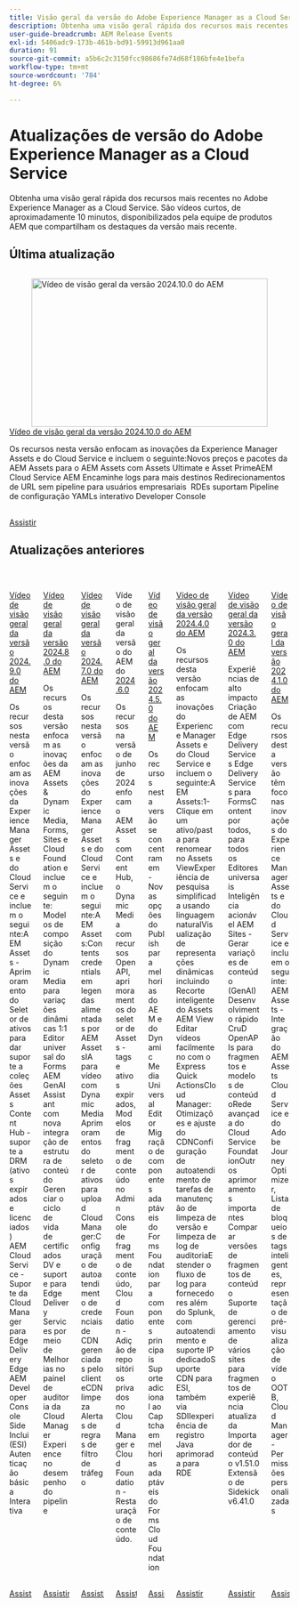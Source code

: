 ```yaml
---
title: Visão geral da versão do Adobe Experience Manager as a Cloud Service
description: Obtenha uma visão geral rápida dos recursos mais recentes no Adobe Experience Manager as a Cloud Service
user-guide-breadcrumb: AEM Release Events
exl-id: 5406adc9-173b-461b-bd91-59913d961aa0
duration: 91
source-git-commit: a5b6c2c3150fcc98686fe74d68f186bfe4e1befa
workflow-type: tm+mt
source-wordcount: '784'
ht-degree: 6%

---
```


# Atualizações de versão do Adobe Experience Manager as a Cloud Service

Obtenha uma visão geral rápida dos recursos mais recentes no Adobe Experience Manager as a Cloud Service. São vídeos curtos, de aproximadamente 10 minutos, disponibilizados pela equipe de produtos AEM que compartilham os destaques da versão mais recente.

## Última atualização

<!-- CARDS
{cta = Watch}

* 2024/2024-10-0.md

-->
<!-- START CARDS HTML - DO NOT MODIFY BY HAND -->
<div class="columns">
    <div class="column is-half-tablet is-half-desktop is-one-third-widescreen" aria-label="2024.10.0 AEM Release Overview Video">
        <div class="card" style="height: 100%; display: flex; flex-direction: column; height: 100%;">
            <div class="card-image">
                <figure class="image x-is-16by9">
                    <a href="2024/2024-10-0.md" title="Vídeo de visão geral da versão 2024.10.0 do AEM" target="_blank" rel="referrer">
                        <img class="is-bordered-r-small" src="https://video.tv.adobe.com/v/3440501/?format=jpeg&nocache=1732753737912" alt="Vídeo de visão geral da versão 2024.10.0 do AEM"
                             style="width: 100%; aspect-ratio: 16 / 9; object-fit: cover; overflow: hidden; display: block; margin: auto;">
                    </a>
                </figure>
            </div>
            <div class="card-content is-padded-small" style="display: flex; flex-direction: column; flex-grow: 1; justify-content: space-between;">
                <div class="top-card-content">
                    <p class="headline is-size-6 has-text-weight-bold">
                        <a href="2024/2024-10-0.md" target="_blank" rel="referrer" title="Vídeo de visão geral da versão 2024.10.0 do AEM">Vídeo de visão geral da versão 2024.10.0 do AEM</a>
                    </p>
                    <p class="is-size-6">Os recursos nesta versão enfocam as inovações da Experience Manager Assets e do Cloud Service e incluem o seguinte:Novos preços e pacotes da AEM Assets para o AEM Assets com Assets Ultimate e Asset PrimeAEM Cloud Service AEM Encaminhe logs para mais destinos Redirecionamentos de URL sem pipeline para usuários empresariais ​ RDEs suportam Pipeline de configuração YAMLs​ interativo Developer Console</p>
                </div>
                <a href="2024/2024-10-0.md" target="_blank" rel="referrer" class="spectrum-Button spectrum-Button--outline spectrum-Button--primary spectrum-Button--sizeM" style="align-self: flex-start; margin-top: 1rem;">
                    <span class="spectrum-Button-label has-no-wrap has-text-weight-bold">Assistir</span>
                </a>
            </div>
        </div>
    </div>
</div>
<!-- END CARDS HTML - DO NOT MODIFY BY HAND -->

## Atualizações anteriores

<!-- CARDS
{cta = Watch}

  * 2024/2024-9-0.md
  * 2024/2024-8-0.md
  * 2024/2024-7-0.md
  * 2024/2024-6-0.md
  * 2024/2024-5-0.md
  * 2024/2024-4-0.md
  * 2024/2024-3-0.md
  * 2024/2024-1-0.md
  
-->
<!-- START CARDS HTML - DO NOT MODIFY BY HAND -->
<div class="columns">
    <div class="column is-half-tablet is-half-desktop is-one-third-widescreen" aria-label="2024.9.0 AEM Release Overview Video">
        <div class="card" style="height: 100%; display: flex; flex-direction: column; height: 100%;">
            <div class="card-image">
                <figure class="image x-is-16by9">
                    <a href="2024/2024-9-0.md" title="Vídeo de visão geral da versão 2024.9.0 do AEM" target="_blank" rel="referrer">
                        <img class="is-bordered-r-small" src="https://video.tv.adobe.com/v/3434847/?format=jpeg&nocache=1732753739303" alt="Vídeo de visão geral da versão 2024.9.0 do AEM"
                             style="width: 100%; aspect-ratio: 16 / 9; object-fit: cover; overflow: hidden; display: block; margin: auto;">
                    </a>
                </figure>
            </div>
            <div class="card-content is-padded-small" style="display: flex; flex-direction: column; flex-grow: 1; justify-content: space-between;">
                <div class="top-card-content">
                    <p class="headline is-size-6 has-text-weight-bold">
                        <a href="2024/2024-9-0.md" target="_blank" rel="referrer" title="Vídeo de visão geral da versão 2024.9.0 do AEM">Vídeo de visão geral da versão 2024.9.0 do AEM</a>
                    </p>
                    <p class="is-size-6">Os recursos nesta versão enfocam as inovações da Experience Manager Assets e do Cloud Service e incluem o seguinte:AEM Assets - Aprimoramento do Seletor de ativos para dar suporte a coleções​ Assets Content Hub - suporte a DRM (ativos expirados e licenciados)​ ​ ​ ​AEM Cloud Service - Suporte da Cloud Manager para Edge Delivery Edge AEM Developer Console Side Inclui (ESI)Autenticação básica Interativa</p>
                </div>
                <a href="2024/2024-9-0.md" target="_blank" rel="referrer" class="spectrum-Button spectrum-Button--outline spectrum-Button--primary spectrum-Button--sizeM" style="align-self: flex-start; margin-top: 1rem;">
                    <span class="spectrum-Button-label has-no-wrap has-text-weight-bold">Assistir</span>
                </a>
            </div>
        </div>
    </div>
    <div class="column is-half-tablet is-half-desktop is-one-third-widescreen" aria-label="2024.8.0 AEM Release Overview Video">
        <div class="card" style="height: 100%; display: flex; flex-direction: column; height: 100%;">
            <div class="card-image">
                <figure class="image x-is-16by9">
                    <a href="2024/2024-8-0.md" title="Vídeo de visão geral da versão 2024.8.0 do AEM" target="_blank" rel="referrer">
                        <img class="is-bordered-r-small" src="https://video.tv.adobe.com/v/3433381/?format=jpeg&nocache=1732753739298" alt="Vídeo de visão geral da versão 2024.8.0 do AEM"
                             style="width: 100%; aspect-ratio: 16 / 9; object-fit: cover; overflow: hidden; display: block; margin: auto;">
                    </a>
                </figure>
            </div>
            <div class="card-content is-padded-small" style="display: flex; flex-direction: column; flex-grow: 1; justify-content: space-between;">
                <div class="top-card-content">
                    <p class="headline is-size-6 has-text-weight-bold">
                        <a href="2024/2024-8-0.md" target="_blank" rel="referrer" title="Vídeo de visão geral da versão 2024.8.0 do AEM">Vídeo de visão geral da versão 2024.8.0 do AEM</a>
                    </p>
                    <p class="is-size-6">Os recursos desta versão enfocam as inovações da AEM Assets &amp; Dynamic Media, Forms, Sites e Cloud Foundation e incluem o seguinte: Modelos de composição do Dynamic Media para variações dinâmicas 1:1 Editor universal do Forms AEM GenAI Assistant com nova integração de estrutura de conteúdo ​ Gerenciar o ciclo de vida de certificados DV e suporte para Edge Delivery Services por meio de Melhorias no painel de auditoria da Cloud Manager Experience no desempenho do pipeline</p>
                </div>
                <a href="2024/2024-8-0.md" target="_blank" rel="referrer" class="spectrum-Button spectrum-Button--outline spectrum-Button--primary spectrum-Button--sizeM" style="align-self: flex-start; margin-top: 1rem;">
                    <span class="spectrum-Button-label has-no-wrap has-text-weight-bold">Assistir</span>
                </a>
            </div>
        </div>
    </div>
    <div class="column is-half-tablet is-half-desktop is-one-third-widescreen" aria-label="2024.7.0 AEM Release Overview Video">
        <div class="card" style="height: 100%; display: flex; flex-direction: column; height: 100%;">
            <div class="card-image">
                <figure class="image x-is-16by9">
                    <a href="2024/2024-7-0.md" title="Vídeo de visão geral da versão 2024.7.0 do AEM" target="_blank" rel="referrer">
                        <img class="is-bordered-r-small" src="https://video.tv.adobe.com/v/3431707/?format=jpeg&nocache=1732753739316" alt="Vídeo de visão geral da versão 2024.7.0 do AEM"
                             style="width: 100%; aspect-ratio: 16 / 9; object-fit: cover; overflow: hidden; display: block; margin: auto;">
                    </a>
                </figure>
            </div>
            <div class="card-content is-padded-small" style="display: flex; flex-direction: column; flex-grow: 1; justify-content: space-between;">
                <div class="top-card-content">
                    <p class="headline is-size-6 has-text-weight-bold">
                        <a href="2024/2024-7-0.md" target="_blank" rel="referrer" title="Vídeo de visão geral da versão 2024.7.0 do AEM">Vídeo de visão geral da versão 2024.7.0 do AEM</a>
                    </p>
                    <p class="is-size-6">Os recursos nesta versão enfocam as inovações do Experience Manager Assets e do Cloud Service e incluem o seguinte:AEM Assets:Contents credentials em legendas alimentadas por AEM Assets​IA para vídeo com Dynamic Media​Aprimoramentos do seletor de ativos para upload​ ​ ​ ​Cloud Manager:Configuração de autoatendimento de credenciais de CDN gerenciadas pelo clienteCDNlimpeza Alertas de regras de filtro de tráfego</p>
                </div>
                <a href="2024/2024-7-0.md" target="_blank" rel="referrer" class="spectrum-Button spectrum-Button--outline spectrum-Button--primary spectrum-Button--sizeM" style="align-self: flex-start; margin-top: 1rem;">
                    <span class="spectrum-Button-label has-no-wrap has-text-weight-bold">Assistir</span>
                </a>
            </div>
        </div>
    </div>
    <div class="column is-half-tablet is-half-desktop is-one-third-widescreen" aria-label="2024.6.0 AEM release overview video">
        <div class="card" style="height: 100%; display: flex; flex-direction: column; height: 100%;">
            <div class="card-image">
                <figure class="image x-is-16by9">
                    <a href="2024/2024-6-0.md" title="Vídeo de visão geral da versão 2024.6.0 do AEM" target="_blank" rel="referrer">
                        <img class="is-bordered-r-small" src="https://video.tv.adobe.com/v/3430779/?format=jpeg&nocache=1732753739294" alt="Vídeo de visão geral da versão 2024.6.0 do AEM"
                             style="width: 100%; aspect-ratio: 16 / 9; object-fit: cover; overflow: hidden; display: block; margin: auto;">
                    </a>
                </figure>
            </div>
            <div class="card-content is-padded-small" style="display: flex; flex-direction: column; flex-grow: 1; justify-content: space-between;">
                <div class="top-card-content">
                    <p class="headline is-size-6 has-text-weight-bold">
                        Vídeo de visão geral da versão do AEM do <a href="2024/2024-6-0.md" target="_blank" rel="referrer" title="Vídeo de visão geral da versão 2024.6.0 do AEM">2024.6.0</a>
                    </p>
                    <p class="is-size-6">Os recursos na versão de junho de 2024 enfocam o AEM Assets com Content Hub, o Dynamic Media com recursos OpenAPI, aprimoramentos do seletor de Assets - tags e ativos expirados, Modelos de fragmento de conteúdo no Admin Console de fragmento de conteúdo, Cloud Foundation - Adição de repositórios privados no Cloud Manager e Cloud Foundation - Restauração de conteúdo.</p>
                </div>
                <a href="2024/2024-6-0.md" target="_blank" rel="referrer" class="spectrum-Button spectrum-Button--outline spectrum-Button--primary spectrum-Button--sizeM" style="align-self: flex-start; margin-top: 1rem;">
                    <span class="spectrum-Button-label has-no-wrap has-text-weight-bold">Assistir</span>
                </a>
            </div>
        </div>
    </div>
    <div class="column is-half-tablet is-half-desktop is-one-third-widescreen" aria-label="2024.5.0 AEM Release Overview Video">
        <div class="card" style="height: 100%; display: flex; flex-direction: column; height: 100%;">
            <div class="card-image">
                <figure class="image x-is-16by9">
                    <a href="2024/2024-5-0.md" title="Vídeo de visão geral da versão 2024.5.0 do AEM" target="_blank" rel="referrer">
                        <img class="is-bordered-r-small" src="https://video.tv.adobe.com/v/3429503/?format=jpeg&nocache=1732753739313" alt="Vídeo de visão geral da versão 2024.5.0 do AEM"
                             style="width: 100%; aspect-ratio: 16 / 9; object-fit: cover; overflow: hidden; display: block; margin: auto;">
                    </a>
                </figure>
            </div>
            <div class="card-content is-padded-small" style="display: flex; flex-direction: column; flex-grow: 1; justify-content: space-between;">
                <div class="top-card-content">
                    <p class="headline is-size-6 has-text-weight-bold">
                        <a href="2024/2024-5-0.md" target="_blank" rel="referrer" title="Vídeo de visão geral da versão 2024.5.0 do AEM">Vídeo de visão geral da versão 2024.5.0 do AEM</a>
                    </p>
                    <p class="is-size-6">Os recursos nesta versão se concentram em - Novas opções do Publish para melhorias do AEM e do Dynamic Media Universal Editor Migração de componentes adaptáveis do Forms Foundation para componentes principais Suporte adicional ao Captcha em melhorias adaptáveis do Forms Cloud Foundation</p>
                </div>
                <a href="2024/2024-5-0.md" target="_blank" rel="referrer" class="spectrum-Button spectrum-Button--outline spectrum-Button--primary spectrum-Button--sizeM" style="align-self: flex-start; margin-top: 1rem;">
                    <span class="spectrum-Button-label has-no-wrap has-text-weight-bold">Assistir</span>
                </a>
            </div>
        </div>
    </div>
    <div class="column is-half-tablet is-half-desktop is-one-third-widescreen" aria-label="2024.4.0 AEM Release Overview Video">
        <div class="card" style="height: 100%; display: flex; flex-direction: column; height: 100%;">
            <div class="card-image">
                <figure class="image x-is-16by9">
                    <a href="2024/2024-4-0.md" title="Vídeo de visão geral da versão 2024.4.0 do AEM" target="_blank" rel="referrer">
                        <img class="is-bordered-r-small" src="https://video.tv.adobe.com/v/3429111/?format=jpeg&nocache=1732753739287" alt="Vídeo de visão geral da versão 2024.4.0 do AEM"
                             style="width: 100%; aspect-ratio: 16 / 9; object-fit: cover; overflow: hidden; display: block; margin: auto;">
                    </a>
                </figure>
            </div>
            <div class="card-content is-padded-small" style="display: flex; flex-direction: column; flex-grow: 1; justify-content: space-between;">
                <div class="top-card-content">
                    <p class="headline is-size-6 has-text-weight-bold">
                        <a href="2024/2024-4-0.md" target="_blank" rel="referrer" title="Vídeo de visão geral da versão 2024.4.0 do AEM">Vídeo de visão geral da versão 2024.4.0 do AEM</a>
                    </p>
                    <p class="is-size-6">Os recursos desta versão enfocam as inovações do Experience Manager Assets e do Cloud Service e incluem o seguinte:AEM Assets:1-Clique em um ativo/pasta para renomear no Assets ViewExperiência de pesquisa simplificada usando linguagem naturalVisualização de representações dinâmicas incluindo Recorte inteligente do Assets AEM View Editar vídeos facilmente no com o Express Quick ActionsCloud Manager:Otimizações e ajuste do CDNConfiguração de autoatendimento de tarefas de manutenção de limpeza de versão e limpeza de log de auditoriaEstender o fluxo de log para fornecedores além do Splunk, com autoatendimento e suporte IP dedicadoSuporte CDN para ESI, também via SDIIexperiência de registro Java aprimorada para RDE</p>
                </div>
                <a href="2024/2024-4-0.md" target="_blank" rel="referrer" class="spectrum-Button spectrum-Button--outline spectrum-Button--primary spectrum-Button--sizeM" style="align-self: flex-start; margin-top: 1rem;">
                    <span class="spectrum-Button-label has-no-wrap has-text-weight-bold">Assistir</span>
                </a>
            </div>
        </div>
    </div>
    <div class="column is-half-tablet is-half-desktop is-one-third-widescreen" aria-label="2024.3.0 AEM Release Overview Video">
        <div class="card" style="height: 100%; display: flex; flex-direction: column; height: 100%;">
            <div class="card-image">
                <figure class="image x-is-16by9">
                    <a href="2024/2024-3-0.md" title="Vídeo de visão geral da versão 2024.3.0 do AEM" target="_blank" rel="referrer">
                        <img class="is-bordered-r-small" src="https://video.tv.adobe.com/v/3428344/?format=jpeg&nocache=1732753739309" alt="Vídeo de visão geral da versão 2024.3.0 do AEM"
                             style="width: 100%; aspect-ratio: 16 / 9; object-fit: cover; overflow: hidden; display: block; margin: auto;">
                    </a>
                </figure>
            </div>
            <div class="card-content is-padded-small" style="display: flex; flex-direction: column; flex-grow: 1; justify-content: space-between;">
                <div class="top-card-content">
                    <p class="headline is-size-6 has-text-weight-bold">
                        <a href="2024/2024-3-0.md" target="_blank" rel="referrer" title="Vídeo de visão geral da versão 2024.3.0 do AEM">Vídeo de visão geral da versão 2024.3.0 do AEM</a>
                    </p>
                    <p class="is-size-6">Experiências de alto impacto Criação de AEM com Edge Delivery Services Edge Delivery Services para FormsContent por todos, para todos os Editores universais Inteligência acionável AEM Sites - Gerar variações de conteúdo (GenAI)Desenvolvimento rápido CruD OpenAPIs para fragmentos e modelos de conteúdoRede avançada do Cloud Service FoundationOutros aprimoramentos importantes Comparar versões de fragmentos de conteúdo Suporte de gerenciamento de vários sites para fragmentos de experiência atualizada Importador de conteúdo v1.51.0 Extensão de Sidekick v6.41.0</p>
                </div>
                <a href="2024/2024-3-0.md" target="_blank" rel="referrer" class="spectrum-Button spectrum-Button--outline spectrum-Button--primary spectrum-Button--sizeM" style="align-self: flex-start; margin-top: 1rem;">
                    <span class="spectrum-Button-label has-no-wrap has-text-weight-bold">Assistir</span>
                </a>
            </div>
        </div>
    </div>
    <div class="column is-half-tablet is-half-desktop is-one-third-widescreen" aria-label="2024.1.0 AEM Release Overview Video">
        <div class="card" style="height: 100%; display: flex; flex-direction: column; height: 100%;">
            <div class="card-image">
                <figure class="image x-is-16by9">
                    <a href="2024/2024-1-0.md" title="Vídeo de visão geral da versão 2024.1.0 do AEM" target="_blank" rel="referrer">
                        <img class="is-bordered-r-small" src="https://video.tv.adobe.com/v/3427041/?format=jpeg&nocache=1732753739318" alt="Vídeo de visão geral da versão 2024.1.0 do AEM"
                             style="width: 100%; aspect-ratio: 16 / 9; object-fit: cover; overflow: hidden; display: block; margin: auto;">
                    </a>
                </figure>
            </div>
            <div class="card-content is-padded-small" style="display: flex; flex-direction: column; flex-grow: 1; justify-content: space-between;">
                <div class="top-card-content">
                    <p class="headline is-size-6 has-text-weight-bold">
                        <a href="2024/2024-1-0.md" target="_blank" rel="referrer" title="Vídeo de visão geral da versão 2024.1.0 do AEM">Vídeo de visão geral da versão 2024.1.0 do AEM</a>
                    </p>
                    <p class="is-size-6">Os recursos desta versão têm foco nas inovações do Experience Manager Assets e do Cloud Service e incluem o seguinte: AEM Assets - Integração do AEM Assets Cloud Service e do Adobe Journey Optimizer, Lista de bloqueios de tags inteligentes, representação de pré-visualização de vídeo OOTB, Cloud Manager - Permissões personalizadas</p>
                </div>
                <a href="2024/2024-1-0.md" target="_blank" rel="referrer" class="spectrum-Button spectrum-Button--outline spectrum-Button--primary spectrum-Button--sizeM" style="align-self: flex-start; margin-top: 1rem;">
                    <span class="spectrum-Button-label has-no-wrap has-text-weight-bold">Assistir</span>
                </a>
            </div>
        </div>
    </div>
</div>
<!-- END CARDS HTML - DO NOT MODIFY BY HAND -->
